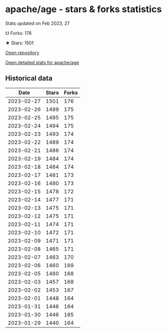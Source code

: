 # apache/age - stars & forks statistics

Stats updated on Feb 2023, 27

☋ Forks: 176

★ Stars: 1501

[Open repository](https://github.com/apache/age)

[Open detailed stats for apache/age](https://reviewgithub.com/rep/apache/age)

## Historical data
| Date | Stars | Forks |
|------|-------|-------|
| 2023-02-27 | 1501 | 176 | 
| 2023-02-26 | 1499 | 175 | 
| 2023-02-25 | 1495 | 175 | 
| 2023-02-24 | 1494 | 175 | 
| 2023-02-23 | 1493 | 174 | 
| 2023-02-22 | 1489 | 174 | 
| 2023-02-21 | 1486 | 174 | 
| 2023-02-19 | 1484 | 174 | 
| 2023-02-18 | 1484 | 174 | 
| 2023-02-17 | 1481 | 173 | 
| 2023-02-16 | 1480 | 173 | 
| 2023-02-15 | 1478 | 172 | 
| 2023-02-14 | 1477 | 171 | 
| 2023-02-13 | 1475 | 171 | 
| 2023-02-12 | 1475 | 171 | 
| 2023-02-11 | 1474 | 171 | 
| 2023-02-10 | 1472 | 171 | 
| 2023-02-09 | 1471 | 171 | 
| 2023-02-08 | 1465 | 171 | 
| 2023-02-07 | 1463 | 170 | 
| 2023-02-06 | 1460 | 169 | 
| 2023-02-05 | 1460 | 168 | 
| 2023-02-03 | 1457 | 168 | 
| 2023-02-02 | 1453 | 167 | 
| 2023-02-01 | 1448 | 164 | 
| 2023-01-31 | 1446 | 164 | 
| 2023-01-30 | 1446 | 165 | 
| 2023-01-29 | 1440 | 164 | 

